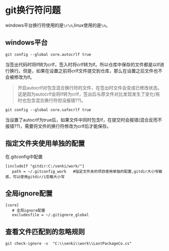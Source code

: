 # git换行符问题

windows平台换行符使用的是`\r\n`,linux使用的是`\n`。

## windows平台

`git config --global core.autocrlf true`

当签出代码时将lf转为crlf，签入时将crlf转为lf。所以仓库中保存的文件都是以lf进行换行。但是，如果在设置之前将crlf文件提交到仓库，那么在设置之后文件也不会被修改为lf。

>开启autocrlf对包含混合换行符的文件，在签出时文件会变成已修改状态。这是因为autocrlf会将lf转为crlf，签出后与原文件对比发现发生了变化(有时也包含混合换行符但没报错??)。


`git config --global core.safecrlf true`

当设置了autocrlf为true后，如果文件中同时包含lf，在提交时会报错(混合反而不报错??)，需要将文件的换行符修改为crlf后才能保存。

 
 ## 指定文件夹使用单独的配置

 在.gitconfig中配置

 ```
 [includeIf "gitdir:C:/senki/work/"]
    path = ~/.gitconfig_work   #指定文件夹的项目使用单独的配置,gitdir大小写敏感，可以使用gitdir/i忽略大小写
 ```

 ## 全局ignore配置

 ```
 [core]	 
	# 全局ignore配置
	excludesfile = ~/.gitignore_global
 ```


 ## 查看文件匹配到的忽略规则

 ```
 git check-ignore -v  "C:\\senki\\work\\LastPackageCo.cs"
 ```